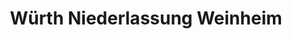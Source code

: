 ---
title: "Würth Niederlassung Weinheim"
url: /weinheim/wuerth-niederlassung-weinheim/
shop: Eisenwaren
---